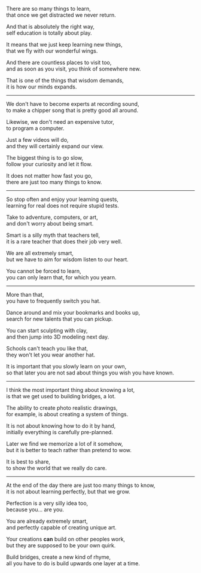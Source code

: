 There are so many things to learn,\
that once we get distracted we never return.

And that is absolutely the right way,\
self education is totally about play.

It means that we just keep learning new things,\
that we fly with our wonderful wings.

And there are countless places to visit too,\
and as soon as you visit, you think of somewhere new.

That is one of the things that wisdom demands,\
it is how our minds expands.

---

We don't have to become experts at recording sound,\
to make a chipper song that is pretty good all around.

Likewise, we don't need an expensive tutor,\
to program a computer.

Just a few videos will do,\
and they will certainly expand our view.

The biggest thing is to go slow,\
follow your curiosity and let it flow.

It does not matter how fast you go,\
there are just too many things to know.

---

So stop often and enjoy your learning quests,\
learning for real does not require stupid tests.

Take to adventure, computers, or art,\
and don't worry about being smart.

Smart is a silly myth that teachers tell,\
it is a rare teacher that does their job very well.

We are all extremely smart,\
but we have to aim for wisdom listen to our heart.

You cannot be forced to learn,\
you can only learn that, for which you yearn.

---

More than that,\
you have to frequently switch you hat.

Dance around and mix your bookmarks and books up,\
search for new talents that you can pickup.

You can start sculpting with clay,\
and then jump into 3D modeling next day.

Schools can't teach you like that,\
they won't let you wear another hat.

It is important that you slowly learn on your own,\
so that later you are not sad about things you wish you have known.

---

I think the most important thing about knowing a lot,\
is that we get used to building bridges, a lot.

The ability to create photo realistic drawings,\
for example, is about creating a system of things.

It is not about knowing how to do it by hand,\
initially everything is carefully pre-planned.

Later we find we memorize a lot of it somehow,\
but it is better to teach rather than pretend to wow.

It is best to share,\
to show the world that we really do care.

---

At the end of the day there are just too many things to know,\
it is not about learning perfectly, but that we grow.

Perfection is a very silly idea too,\
because you... are you.

You are already extremely smart,\
and perfectly capable of creating unique art.

Your creations **can** build on other peoples work,\
but they are supposed to be your own quirk.

Build bridges, create a new kind of rhyme,\
all you have to do is build upwards one layer at a time.
